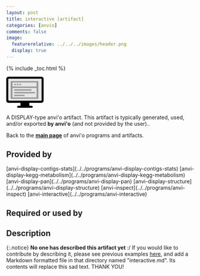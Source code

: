 ```yaml
---
layout: post
title: interactive [artifact]
categories: [anvio]
comments: false
image:
  featurerelative: ../../../images/header.png
  display: true
---
```



{% include _toc.html %}


<img src="../../images/icons/DISPLAY.png" alt="DISPLAY" style="width:100px; border:none" />

A DISPLAY-type anvi'o artifact. This artifact is typically generated, used, and/or exported **by anvi'o** (and not provided by the user)..

Back to the **[main page](../../)** of anvi'o programs and artifacts.

## Provided by


<p style="text-align: left" markdown="1"><span class="artifact-p">[anvi-display-contigs-stats](../../programs/anvi-display-contigs-stats)</span> <span class="artifact-p">[anvi-display-kegg-metabolism](../../programs/anvi-display-kegg-metabolism)</span> <span class="artifact-p">[anvi-display-pan](../../programs/anvi-display-pan)</span> <span class="artifact-p">[anvi-display-structure](../../programs/anvi-display-structure)</span> <span class="artifact-p">[anvi-inspect](../../programs/anvi-inspect)</span> <span class="artifact-p">[anvi-interactive](../../programs/anvi-interactive)</span></p>


## Required or used by

<p style="text-align: left" markdown="1"></p>

## Description

{:.notice}
**No one has described this artifact yet** :/ If you would like to contribute by describing it, please see previous examples [here](https://github.com/merenlab/anvio/tree/master/anvio/docs/artifacts), and add a Markdown formatted file in that directory named "interactive.md". Its contents will replace this sad text. THANK YOU!

